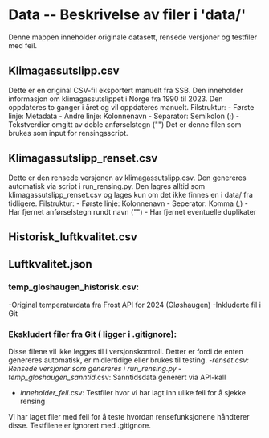 
# Data -- Beskrivelse av filer i 'data/'
Denne mappen inneholder originale datasett, rensede versjoner og testfiler med feil.

## Klimagassutslipp.csv
Dette er en original CSV-fil eksportert manuelt fra SSB. Den inneholder informasjon om klimagassutslippet i Norge fra 1990 til 2023. Den oppdateres to ganger i året og vil oppdateres manuelt. 
Filstruktur:
    - Første linje: Metadata
    - Andre linje: Kolonnenavn
    - Separator: Semikolon (;)
    - Tekstverdier omgitt av doble anførselstegn ("")
Det er denne filen som brukes som input for rensingsscript.

## Klimagassutslipp_renset.csv
Dette er den rensede versjonen av klimagassutslipp.csv. Den genereres automatisk via script i run_rensing.py. Den lagres alltid som klimagassutslipp_renset.csv og lages kun om det ikke finnes en i data/ fra tidligere.
Filstruktur:
    - Første linje: Kolonnenavn
    - Seperator: Komma (,)
    - Har fjernet anførselstegn rundt navn ("")
    - Har fjernet eventuelle duplikater

## Historisk_luftkvalitet.csv


## Luftkvalitet.json

### temp_gloshaugen_historisk.csv: 
-Original temperaturdata fra Frost API for 2024 (Gløshaugen)
-Inkluderte fil i Git 

### Ekskludert filer fra Git ( ligger i .gitignore):
Disse filene vil ikke legges til i versjonskontroll. Detter er fordi de enten genereres automatisk, er midlertidige eller brukes til testing. 
-*_renset.csv: Rensede versjoner som genereres i run_rensing.py
-temp_gloshaugen_sanntid_*.csv: Sanntidsdata generert via API-kall
- *inneholder_feil*.csv: Testfiler hvor vi har lagt inn ulike feil for å sjekke rensing

Vi har laget filer med feil for å teste hvordan rensefunksjonene håndterer disse. Testfilene er ignorert med .gitignore.
